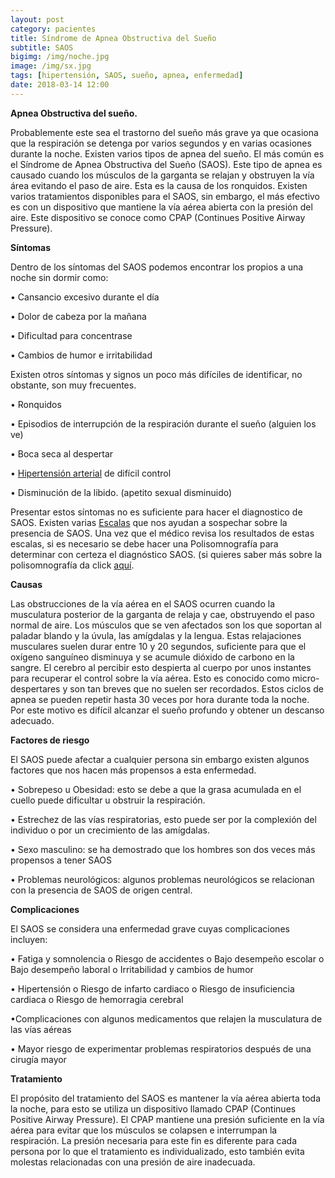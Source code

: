 ```yaml
---
layout: post
category: pacientes
title: Síndrome de Apnea Obstructiva del Sueño
subtitle: SAOS
bigimg: /img/noche.jpg
image: /img/sx.jpg
tags: [hipertensión, SAOS, sueño, apnea, enfermedad]
date: 2018-03-14 12:00
---
```


**Apnea Obstructiva del sueño.**

Probablemente este sea el trastorno del sueño más grave ya que ocasiona que la respiración se detenga por varios segundos y en varias ocasiones durante la noche.
Existen varios tipos de apnea del sueño.  El más común es el Síndrome de Apnea Obstructiva del Sueño (SAOS). Este tipo de apnea es causado cuando los músculos de la garganta se relajan y obstruyen la vía área evitando el paso de aire. Esta es la causa de los ronquidos.
Existen varios tratamientos disponibles para el SAOS, sin embargo, el más efectivo es con un dispositivo que mantiene la vía aérea abierta con la presión del aire. Este dispositivo se conoce como CPAP (Continues Positive Airway Pressure).

**Síntomas**

Dentro de los síntomas del SAOS podemos encontrar los propios a una noche sin dormir como: 

•	Cansancio excesivo durante el día

•	Dolor de cabeza por la mañana

•	Dificultad para concentrase 

•	Cambios de humor e irritabilidad

Existen otros síntomas y signos un poco más difíciles de identificar, no obstante, son muy frecuentes. 

•	Ronquidos 

•	Episodios de interrupción de la respiración durante el sueño (alguien los ve)

•	Boca seca al despertar

•	[Hipertensión arterial]( https://cdsmexico.github.io/2018-03-09-sue%C3%B1o-y-coraz%C3%B3n/) de difícil control

•	Disminución de la libido. (apetito sexual disminuido) 

Presentar estos síntomas no es suficiente para hacer el diagnostico de SAOS. Existen varias [Escalas]( https://cdsmexico.github.io/x) 
que nos ayudan a sospechar sobre la presencia de SAOS. Una vez que el médico revisa los resultados de estas escalas, si es necesario se 
debe hacer una Polisomnografía para determinar con certeza el diagnóstico SAOS. (si quieres saber más sobre la polisomnografía da click [aquí](https://cdsmexico.github.io/2018-03-10-polis/).

**Causas**

Las obstrucciones de la vía aérea en el SAOS ocurren cuando la musculatura posterior de la garganta de relaja y cae, obstruyendo el paso normal de aire. Los músculos que se ven afectados son los que soportan al paladar blando y la úvula, las amígdalas y la lengua.
Estas relajaciones musculares suelen durar entre 10 y 20 segundos, suficiente para que el oxígeno sanguíneo disminuya y se acumule dióxido de carbono en la sangre. El cerebro al percibir esto despierta al cuerpo por unos instantes para recuperar el control sobre la vía aérea. Esto es conocido como micro-despertares y son tan breves que no suelen ser recordados. 
Estos ciclos de apnea se pueden repetir hasta 30 veces por hora durante toda la noche. Por este motivo es difícil alcanzar el sueño profundo y obtener un descanso adecuado.

**Factores de riesgo**

El SAOS puede afectar a cualquier persona sin embargo existen algunos factores que nos hacen más propensos a esta enfermedad. 

•	Sobrepeso u Obesidad: esto se debe a que la grasa acumulada en el cuello puede dificultar u obstruir la respiración. 

•	Estrechez de las vías respiratorias, esto puede ser por la complexión del individuo o por un crecimiento de las amígdalas.

•	Sexo masculino: se ha demostrado que los hombres son dos veces más propensos a tener SAOS

•	Problemas neurológicos: algunos problemas neurológicos se relacionan con la presencia de SAOS de origen central.

**Complicaciones**

El SAOS se considera una enfermedad grave cuyas complicaciones incluyen:

•	Fatiga y somnolencia 
    o	Riesgo de accidentes
    o	Bajo desempeño escolar
    o	Bajo desempeño laboral
    o	Irritabilidad y cambios de humor

•	Hipertensión 
    o	Riesgo de infarto cardiaco 
    o	Riesgo de insuficiencia cardiaca
    o	Riesgo de hemorragia cerebral

•Complicaciones con algunos medicamentos que relajen la musculatura de las vías aéreas 

•	Mayor riesgo de experimentar problemas respiratorios después de una cirugía mayor

**Tratamiento**

El propósito del tratamiento del SAOS es mantener la vía aérea abierta toda la noche, para esto se utiliza un dispositivo llamado CPAP (Continues Positive Airway Pressure). El CPAP mantiene una presión suficiente en la vía aérea para evitar que los músculos se colapsen e interrumpan la respiración. La presión necesaria para este fin es diferente para cada persona por lo que el tratamiento es individualizado, esto también evita molestas relacionadas con una presión de aire inadecuada. 



